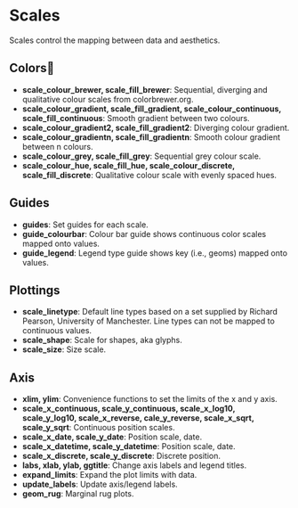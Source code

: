 Scales
======================
Scales control the mapping between data and aesthetics.

Colors:rainbow:
------------------
* **scale_colour_brewer, scale_fill_brewer**: Sequential, diverging and qualitative colour scales from colorbrewer.org.
* **scale_colour_gradient, scale_fill_gradient, scale_colour_continuous, scale_fill_continuous**: Smooth gradient between two colours.
* **scale_colour_gradient2, scale_fill_gradient2**: Diverging colour gradient.
* **scale_colour_gradientn, scale_fill_gradientn**: Smooth colour gradient between n colours.
* **scale_colour_grey, scale_fill_grey**: Sequential grey colour scale.
* **scale_colour_hue, scale_fill_hue, scale_colour_discrete, scale_fill_discrete**: Qualitative colour scale with evenly spaced hues.

Guides
----------------------------
* **guides**: Set guides for each scale.
* **guide_colourbar**: Colour bar guide shows continuous color scales mapped onto values.
* **guide_legend**: Legend type guide shows key (i.e., geoms) mapped onto values.

Plottings
---------------------
* **scale_linetype**: Default line types based on a set supplied by Richard Pearson, University of Manchester. Line types can not be mapped to continuous values.
* **scale_shape**: Scale for shapes, aka glyphs.
* **scale_size**: Size scale.

Axis
---------------
* **xlim, ylim**: Convenience functions to set the limits of the x and y axis.
* **scale_x_continuous, scale_y_continuous, scale_x_log10, scale_y_log10, scale_x_reverse, cale_y_reverse, scale_x_sqrt, scale_y_sqrt**: Continuous position scales.
* **scale_x_date, scale_y_date**: Position scale, date.
* **scale_x_datetime, scale_y_datetime**: Position scale, date. 
* **scale_x_discrete, scale_y_discrete**: Discrete position.
* **labs, xlab, ylab, ggtitle**: Change axis labels and legend titles.
* **expand_limits**: Expand the plot limits with data.
* **update_labels**: Update axis/legend labels. 
* **geom_rug**: Marginal rug plots.
